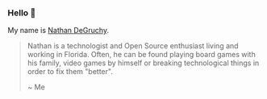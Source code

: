 ### Hello 👋

My name is <a href="https://degruchy.org" rel="me">Nathan DeGruchy</a>.

> Nathan is a technologist and Open Source enthusiast living and working in Florida. Often, he can be found playing board games with his family, video games by himself or breaking technological things in order to fix them "better".
>
> ~ Me
